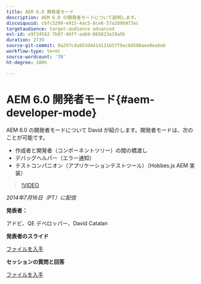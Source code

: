 ```yaml
---
title: AEM 6.0 開発者モード
description: AEM 6.0 の開発者モードについて説明します。
discoiquuid: cbfc5299-e915-4ac5-8ce6-57a289b973ec
targetaudience: target-audience advanced
exl-id: e9f24562-7b97-46ff-aab9-865823a19a5b
duration: 2739
source-git-commit: 9a297cda953d4414131657f9ac84580aea0eabeb
workflow-type: tm+mt
source-wordcount: '70'
ht-degree: 100%

---
```


# AEM 6.0 開発者モード{#aem-developer-mode}

AEM 6.0 の開発者モードについて David が紹介します。開発者モードは、次のことが可能です。

* 作成者と開発者（コンポーネントツリー）の間の橋渡し
* デバッグヘルパー（エラー通知）
* テストコンパニオン（アプリケーションテストツール）（Hobbes.js AEM 実装）

>[!VIDEO](https://video.tv.adobe.com/v/19501/?quality=9)

*2014年7月16日（PT）に配信*

**発表者：**

アドビ、QE デベロッパー、David Catalan

**発表者のスライド**

[ファイルを入手](assets/aem-6-developer-mode-07-16-14.pdf)

**セッションの質問と回答**

[ファイルを入手](assets/q-a-developer-mode-7-16-14.pdf)
<!--
[Get back to the Overview](https://helpx.adobe.com/experience-manager/kt/eseminars/gems/aem-index.html)
-->
